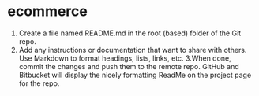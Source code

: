 # ecommerce
1. Create a file named README.md in the root (based) folder of the Git repo.
2. Add any instructions or documentation that  want to share with others. Use Markdown to format headings, lists, links, etc.
3.When done, commit the changes and push them to the remote repo. GitHub and Bitbucket will display the nicely formatting ReadMe on the project page for the repo.
